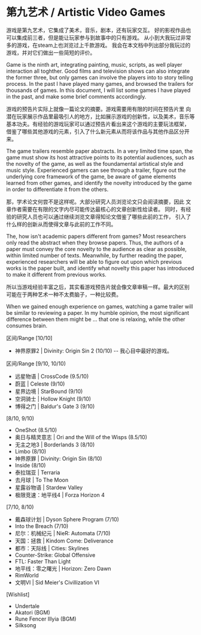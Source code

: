 第九艺术 / Artistic Video Games
===

游戏是第九艺术，它集成了美术，音乐，剧本，还有玩家交互。
好的影视作品也可以集成前三者，但是能让玩家参与到故事中的只有游戏。
从小到大我玩过非常多的游戏，在steam上也浏览过上千款游戏。
我会在本文档中列出部分我玩过的游戏，并对它们做出一些简短的评价。

Game is the ninth art, integrating painting, music, scripts, as well
player interaction all toghther. Good films and television shows can also
integrate the former three, but only games can involve the players into
to story telling process. In the past I have played many games, and browsed
the trailers for thousands of games. In this document, I will list some
games I have played in the past, and make some brief comments accordingly.

游戏的预告片实际上就像一篇论文的摘要。游戏需要用有限的时间在预告片里
向潜在玩家展示作品里最吸引人的地方，比如展示游戏的创新性，以及美术，音乐等
基本功夫。有经验的游戏玩家可以通过预告片看出来这个游戏的主要玩法框架，
借鉴了哪些其他游戏的元素，引入了什么新元素从而将该作品与其他作品区分开来。

The game trailers resemble paper abstracts. In a very limited time span,
the game must show its host attractive points to its potential audiences,
such as the novelty of the game, as well as the foundamental artistical
style and music style. Experienced gamers can see through a trailer,
figure out the underlying core framework of the game, be aware of
game elements learned from other games, and identify the novelty introduced
by the game in order to differentiate it from the others.

那，学术论文何尝不是这样呢。大部分研究人员浏览论文只会阅读摘要，因此
文章作者需要在有限的文字内尽可能传达最核心的文章创新性给读者。
同时，有经验的研究人员也可以通过继续浏览文章得知论文借鉴了哪些此前的工作，
引入了什么样的创新从而使得文章与此前的工作不同。

The, how isn't academic papers different from games? Most researchers only read
the abstract when they browse papers. Thus, the authors of a paper must convey
the core novelty to the audience as clear as possible, within limited number of
texts. Meanwhile, by further reading the paper, experienced researchers will be
able to figure out upon which previous works is the paper built, and identify
what novelty this paper has introduced to make it different from previous works.

所以当游戏经验丰富之后，其实看游戏预告片就会像文章审稿一样。最大的区别
可能在于两种艺术一种不太费脑子，一种比较费。

When we gained enough experience on games, watching a game trailer will be
similar to reviewing a paper. In my humble opinion, the most significant
difference between them might be ... that one is relaxing, while the other
consumes brain.

区间/Range [10/10]

* 神界原罪2 | Divinity: Origin Sin 2 (10/10) -- 我心目中最好的游戏。

区间/Range [9/10, 10/10)

* 远星物语 | CrossCode (9.5/10)
* 蔚蓝 | Celeste (9/10)
* 星界边境 | StarBound (9/10)
* 空洞骑士 | Hollow Knight (9/10)
* 博得之门 | Baldur's Gate 3 (9/10)

[8/10, 9/10)

* OneShot (8.5/10)
* 奥日与精灵意志 | Ori and the Will of the Wisps (8.5/10)
* 无主之地3 | Borderlands 3 (8/10)
* Limbo (8/10)
* 神界原罪 | Divinity: Origin Sin (8/10)
* Inside (8/10)
* 泰拉瑞亚 | Terraria
* 去月球 | To The Moon
* 星露谷物语 | Stardew Valley
* 极限竞速：地平线4 | Forza Horizon 4

[7/10, 8/10)

* 戴森球计划 | Dyson Sphere Program (7/10)
* Into the Breach (7/10)
* 尼尔：机械纪元 | NieR: Automata (7/10)
* 天国：拯救 | Kindom Come: Deliverance
* 都市：天际线 | Cities: Skylines
* Counter-Strike: Global Offensive
* FTL: Faster Than Light
* 地平线：零之曙光 | Horizon: Zero Dawn
* RimWorld
* 文明VI | Sid Meier's Civillization VI

[Wishlist]

* Undertale
* Akatori (BGM)
* Rune Fencer Illyia (BGM)
* Silksong
